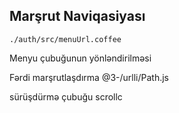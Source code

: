 ## Marşrut Naviqasiyası

`./auth/src/menuUrl.coffee`

Menyu çubuğunun yönləndirilməsi

Fərdi marşrutlaşdırma
@3-/urlli/Path.js

sürüşdürmə çubuğu
scrollc